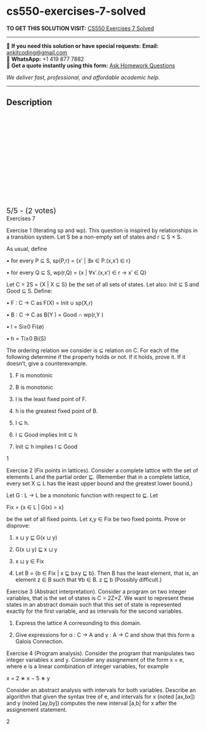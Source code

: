 # cs550-exercises-7-solved
**TO GET THIS SOLUTION VISIT:** [CS550 Exercises 7 Solved](https://www.ankitcodinghub.com/product/cs550-solved-7/)


---

📩 **If you need this solution or have special requests:** **Email:** ankitcoding@gmail.com  
📱 **WhatsApp:** +1 419 877 7882  
📄 **Get a quote instantly using this form:** [Ask Homework Questions](https://www.ankitcodinghub.com/services/ask-homework-questions/)

*We deliver fast, professional, and affordable academic help.*

---

<h2>Description</h2>



<div class="kk-star-ratings kksr-auto kksr-align-center kksr-valign-top" data-payload="{&quot;align&quot;:&quot;center&quot;,&quot;id&quot;:&quot;118163&quot;,&quot;slug&quot;:&quot;default&quot;,&quot;valign&quot;:&quot;top&quot;,&quot;ignore&quot;:&quot;&quot;,&quot;reference&quot;:&quot;auto&quot;,&quot;class&quot;:&quot;&quot;,&quot;count&quot;:&quot;2&quot;,&quot;legendonly&quot;:&quot;&quot;,&quot;readonly&quot;:&quot;&quot;,&quot;score&quot;:&quot;5&quot;,&quot;starsonly&quot;:&quot;&quot;,&quot;best&quot;:&quot;5&quot;,&quot;gap&quot;:&quot;4&quot;,&quot;greet&quot;:&quot;Rate this product&quot;,&quot;legend&quot;:&quot;5\/5 - (2 votes)&quot;,&quot;size&quot;:&quot;24&quot;,&quot;title&quot;:&quot;CS550 Exercises 7 Solved&quot;,&quot;width&quot;:&quot;138&quot;,&quot;_legend&quot;:&quot;{score}\/{best} - ({count} {votes})&quot;,&quot;font_factor&quot;:&quot;1.25&quot;}">

<div class="kksr-stars">

<div class="kksr-stars-inactive">
            <div class="kksr-star" data-star="1" style="padding-right: 4px">


<div class="kksr-icon" style="width: 24px; height: 24px;"></div>
        </div>
            <div class="kksr-star" data-star="2" style="padding-right: 4px">


<div class="kksr-icon" style="width: 24px; height: 24px;"></div>
        </div>
            <div class="kksr-star" data-star="3" style="padding-right: 4px">


<div class="kksr-icon" style="width: 24px; height: 24px;"></div>
        </div>
            <div class="kksr-star" data-star="4" style="padding-right: 4px">


<div class="kksr-icon" style="width: 24px; height: 24px;"></div>
        </div>
            <div class="kksr-star" data-star="5" style="padding-right: 4px">


<div class="kksr-icon" style="width: 24px; height: 24px;"></div>
        </div>
    </div>

<div class="kksr-stars-active" style="width: 138px;">
            <div class="kksr-star" style="padding-right: 4px">


<div class="kksr-icon" style="width: 24px; height: 24px;"></div>
        </div>
            <div class="kksr-star" style="padding-right: 4px">


<div class="kksr-icon" style="width: 24px; height: 24px;"></div>
        </div>
            <div class="kksr-star" style="padding-right: 4px">


<div class="kksr-icon" style="width: 24px; height: 24px;"></div>
        </div>
            <div class="kksr-star" style="padding-right: 4px">


<div class="kksr-icon" style="width: 24px; height: 24px;"></div>
        </div>
            <div class="kksr-star" style="padding-right: 4px">


<div class="kksr-icon" style="width: 24px; height: 24px;"></div>
        </div>
    </div>
</div>


<div class="kksr-legend" style="font-size: 19.2px;">
            5/5 - (2 votes)    </div>
    </div>
Exercises 7

Exercise 1 (Iterating sp and wp). This question is inspired by relationships in a transition system. Let S be a non-empty set of states and r ⊆ S × S.

As usual, define

• for every P ⊆ S, sp(P,r) = {x′ | ∃x ∈ P.(x,x′) ∈ r}

• for every Q ⊆ S, wp(r,Q) = {x | ∀x′.(x,x′) ∈ r → x′ ∈ Q}

Let C = 2S = {X | X ⊆ S} be the set of all sets of states. Let also: Init ⊆ S and Good ⊆ S. Define:

• F : C → C as F(X) = Init ∪ sp(X,r)

• B : C → C as B(Y ) = Good ∩ wp(r,Y )

• l = Si≥0 Fi(∅)

• h = Ti≥0 Bi(S)

The ordering relation we consider is ⊆ relation on C. For each of the following determine if the property holds or not. If it holds, prove it. If it doesn’t, give a counterexample.

1. F is monotonic

2. B is monotonic

3. l is the least fixed point of F.

4. h is the greatest fixed point of B.

5. l ⊆ h.

6. l ⊆ Good implies Init ⊆ h

7. Init ⊆ h implies l ⊆ Good

1

Exercise 2 (Fix points in lattices). Consider a complete lattice with the set of elements L and the partial order ⊑. (Remember that in a complete lattice, every set X ⊆ L has the least upper bound and the greatest lower bound.)

Let G : L → L be a monotonic function with respect to ⊑. Let

Fix = {x ∈ L | G(x) = x}

be the set of all fixed points. Let x,y ∈ Fix be two fixed points. Prove or disprove:

1. x ⊔ y ⊑ G(x ⊔ y)

2. G(x ⊔ y) ⊑ x ⊔ y

3. x ⊔ y ∈ Fix

4. Let B = {b ∈ Fix | x ⊑ b∧y ⊑ b}. Then B has the least element, that is, an element z ∈ B such that ∀b ∈ B. z ⊑ b (Possibly difficult.)

Exercise 3 (Abstract interpretation). Consider a program on two integer variables, that is the set of states is C = 2Z×Z. We want to represent these states in an abstract domain such that this set of state is represented exactly for the first variable, and as intervals for the second variables.

1. Express the lattice A corresonding to this domain.

2. Give expressions for α : C → A and γ : A → C and show that this form a Galois Connection.

Exercise 4 (Program analysis). Consider the program that manipulates two integer variables x and y. Consider any assignement of the form x = e, where e is a linear combination of integer variables, for example

x = 2 ∗ x − 5 ∗ y

Consider an abstract analysis with intervals for both variables. Describe an algorithm that given the syntax tree of e, and intervals for x (noted [ax,bx]) and y (noted [ay,by]) computes the new interval [a,b] for x after the assignement statement.

2
